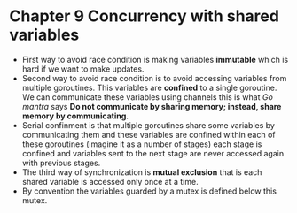 # Chapter 9 Concurrency with shared variables

* First way to avoid race condition is making variables **immutable** which is hard if we want to make updates.
* Second way to avoid race condition is to avoid accessing variables from multiple goroutines. This variables are **confined** to a single goroutine. We can communicate these variables using channels this is what *Go mantra* says **Do not communicate by sharing memory; instead, share memory by communicating**.
* Serial confinment is that multiple goroutines share some variables by communicating them and these variables are confined within each of these goroutines (imagine it as a number of stages) each stage is confined and variables sent to the next stage are never accessed again with previous stages.
* The third way of synchronization is **mutual exclusion** that is each shared variable is accessed only once at a time.
* By convention the variables guarded by a mutex is defined below this mutex.
